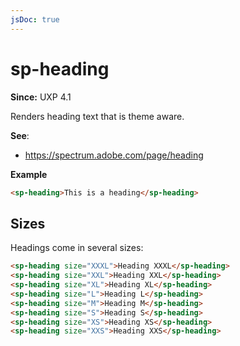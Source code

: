 ```yaml
---
jsDoc: true
---
```

# sp-heading

**Since:** UXP 4.1

Renders heading text that is theme aware.

**See**:
- https://spectrum.adobe.com/page/heading

**Example**

```html
<sp-heading>This is a heading</sp-heading>
```

## Sizes

Headings come in several sizes:

```html
<sp-heading size="XXXL">Heading XXXL</sp-heading>
<sp-heading size="XXL">Heading XXL</sp-heading>
<sp-heading size="XL">Heading XL</sp-heading>
<sp-heading size="L">Heading L</sp-heading>
<sp-heading size="M">Heading M</sp-heading>
<sp-heading size="S">Heading S</sp-heading>
<sp-heading size="XS">Heading XS</sp-heading>
<sp-heading size="XXS">Heading XXS</sp-heading>
```
